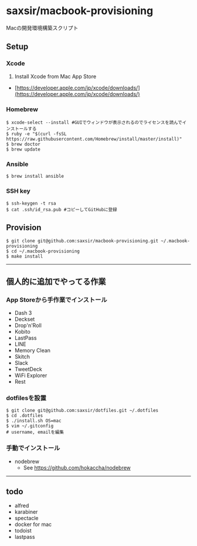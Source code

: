 saxsir/macbook-provisioning
===

Macの開発環境構築スクリプト

## Setup

### Xcode
1. Install Xcode from Mac App Store
  - [https://developer.apple.com/jp/xcode/downloads/](https://developer.apple.com/jp/xcode/downloads/)

### Homebrew
```
$ xcode-select --install #GUIでウィンドウが表示されるのでライセンスを読んでインストールする
$ ruby -e "$(curl -fsSL https://raw.githubusercontent.com/Homebrew/install/master/install)"
$ brew doctor
$ brew update
```

### Ansible
```
$ brew install ansible
```

### SSH key
```
$ ssh-keygen -t rsa
$ cat .ssh/id_rsa.pub #コピーしてGitHubに登録
```

## Provision
```
$ git clone git@github.com:saxsir/macbook-provisioning.git ~/.macbook-provisioning
$ cd ~/.macbook-provisioning
$ make install
```

---
## 個人的に追加でやってる作業

### App Storeから手作業でインストール
- Dash 3
- Deckset
- Drop'n'Roll
- Kobito
- LastPass
- LINE
- Memory Clean
- Skitch
- Slack
- TweetDeck
- WiFi Explorer
- Rest

### dotfilesを設置
```
$ git clone git@github.com:saxsir/dotfiles.git ~/.dotfiles
$ cd .dotfiles
$ ./install.sh OS=mac
$ vim ~/.gitconfig
# username, emailを編集
```

### 手動でインストール
- nodebrew
    - See https://github.com/hokaccha/nodebrew

---

## todo

* alfred
* karabiner
* spectacle
* docker for mac
* todoist
* lastpass
